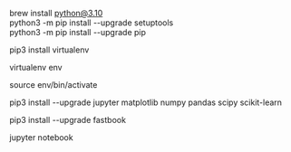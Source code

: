 brew install python@3.10  
python3 -m pip install --upgrade setuptools  
python3 -m pip install --upgrade pip  

pip3 install virtualenv  

virtualenv env  

source env/bin/activate  

pip3 install --upgrade jupyter matplotlib numpy pandas scipy scikit-learn  

pip3 install --upgrade fastbook

jupyter notebook  
